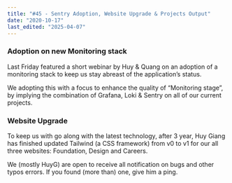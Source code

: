```yaml
---
title: "#45 - Sentry Adoption, Website Upgrade & Projects Output"
date: "2020-10-17"
last_edited: "2025-04-07"
---
```

### Adoption on new Monitoring stack

Last Friday featured a short webinar by Huy & Quang on an adoption of a monitoring stack to keep us stay abreast of the application’s status.

We adopting this with a focus to enhance the quality of “Monitoring stage”, by implying the combination of Grafana, Loki & Sentry on all of our current projects.

### Website Upgrade

To keep us with go along with the latest technology, after 3 year, Huy Giang has finished updated Tailwind (a CSS framework) from v0 to v1 for our all three websites: Foundation, Design and Careers.

We (mostly HuyG) are open to receive all notification on bugs and other typos errors. If you found (more than) one, give him a ping.
